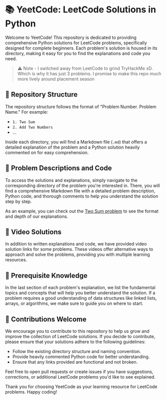 # 📚 YeetCode: LeetCode Solutions in Python

Welcome to YeetCode! This repository is dedicated to providing comprehensive Python solutions for LeetCode problems, specifically designed for complete beginners. Each problem's solution is housed in its directory, making it easy for you to find the explanations and code you need.

> ⚠️ Note - I switched away from LeetCode to grind TryHackMe xD. Which is why it has just 3 problems. I promise to make this repo much more lively around placement season  

## 📂 Repository Structure

The repository structure follows the format of "Problem Number. Problem Name." For example:

- `1. Two Sum`
- `2. Add Two Numbers`
- ...

Inside each directory, you will find a Markdown file (`.md`) that offers a detailed explanation of the problem and a Python solution heavily commented on for easy comprehension.

## 📖 Problem Descriptions and Code

To access the solutions and explanations, simply navigate to the corresponding directory of the problem you're interested in. There, you will find a comprehensive Markdown file with a detailed problem description, Python code, and thorough comments to help you understand the solution step by step.

As an example, you can check out the [Two Sum problem](https://github.com/NotSooShariff/YeetCode/blob/main/1.%20Two%20Sum/Naive.md) to see the format and depth of our explanations.

## 🎥 Video Solutions

In addition to written explanations and code, we have provided video solution links for some problems. These videos offer alternative ways to approach and solve the problems, providing you with multiple learning resources.

## 🔑 Prerequisite Knowledge

In the last section of each problem's explanation, we list the fundamental topics and concepts that will help you better understand the solution. If a problem requires a good understanding of data structures like linked lists, arrays, or algorithms, we make sure to guide you on where to start.

## 🤝 Contributions Welcome

We encourage you to contribute to this repository to help us grow and improve the collection of LeetCode solutions. If you decide to contribute, please ensure that your solutions adhere to the following guidelines:

- Follow the existing directory structure and naming convention.
- Provide heavily commented Python code for better understanding.
- Ensure that any links provided are functional and not broken.

Feel free to open pull requests or create issues if you have suggestions, corrections, or additional LeetCode problems you'd like to see explained.

Thank you for choosing YeetCode as your learning resource for LeetCode problems. Happy coding!
